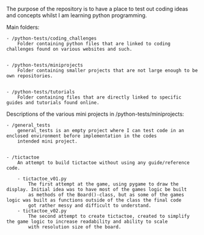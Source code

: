 The purpose of the repository is to have a place to test out coding ideas and concepts whilst I am learning python programming.



Main folders:

    - /python-tests/coding_challenges
        Folder containing python files that are linked to coding challenges found on various websites and such.


    - /python-tests/miniprojects
        Folder containing smaller projects that are not large enough to be own repositories.


    - /python-tests/tutorials
        Folder containing files that are directly linked to specific guides and tutorials found online.



Descriptions of the various mini projects in /python-tests/miniprojects:

    - /general_tests
        general_tests is an empty project where I can test code in an enclosed environment before implementation in the codes
        intended mini project.


    - /tictactoe
        An attempt to build tictactoe without using any guide/reference code.

        - tictactoe_v01.py
            The first attempt at the game, using pygame to draw the display. Initial idea was to have most of the games logic be built
            as methods of the Board()-class, but as some of the games logic was built as functions outside of the class the final code
            got rather messy and difficult to understand.
        - tictactoe_v02.py
            The second attempt to create tictactoe, created to simplify the game logic to increase readability and ability to scale
            with resolution size of the board.
